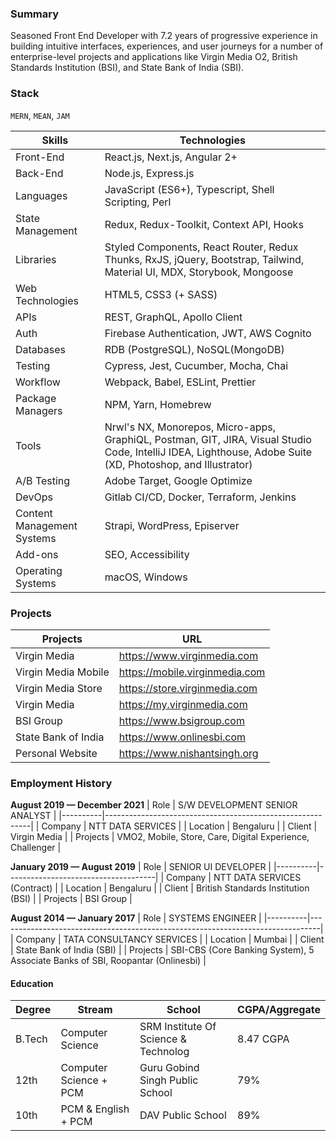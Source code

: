 ### Summary

Seasoned Front End Developer with 7.2 years of progressive experience in building intuitive interfaces, experiences, and user journeys for a number of enterprise-level projects and applications like Virgin Media O2, British Standards Institution (BSI), and State Bank of India (SBI).

### Stack

`MERN`, `MEAN`, `JAM`

| Skills                     | Technologies                                                                                                                                                |
| -------------------------- | ----------------------------------------------------------------------------------------------------------------------------------------------------------- |
| Front-End                  | React.js, Next.js, Angular 2+                                                                                                                               |
| Back-End                   | Node.js, Express.js                                                                                                                                         |
| Languages                  | JavaScript (ES6+), Typescript, Shell Scripting, Perl                                                                                                        |
| State Management           | Redux, Redux-Toolkit, Context API, Hooks                                                                                                                    |
| Libraries                  | Styled Components, React Router, Redux Thunks, RxJS, jQuery, Bootstrap, Tailwind, Material UI, MDX, Storybook, Mongoose                                     |
| Web Technologies           | HTML5, CSS3 (+ SASS)                                                                                                                                        |
| APIs                       | REST, GraphQL, Apollo Client                                                                                                                                |
| Auth                       | Firebase Authentication, JWT, AWS Cognito                                                                                                                   |
| Databases                  | RDB (PostgreSQL), NoSQL(MongoDB)                                                                                                                            |
| Testing                    | Cypress, Jest, Cucumber, Mocha, Chai                                                                                                                        |
| Workflow                   | Webpack, Babel, ESLint, Prettier                                                                                                                            |
| Package Managers           | NPM, Yarn, Homebrew                                                                                                                                         |
| Tools                      | Nrwl's NX, Monorepos, Micro-apps, GraphiQL, Postman, GIT, JIRA, Visual Studio Code, IntelliJ IDEA, Lighthouse, Adobe Suite (XD, Photoshop, and Illustrator) |
| A/B Testing                | Adobe Target, Google Optimize                                                                                                                               |
| DevOps                     | Gitlab CI/CD, Docker, Terraform, Jenkins                                                                                                                    |
| Content Management Systems | Strapi, WordPress, Episerver                                                                                                                                |
| Add-ons                    | SEO, Accessibility                                                                                                                                          |
| Operating Systems          | macOS, Windows                                                                                                                                              |

### Projects

| Projects            | URL                            |
| ------------------- | ------------------------------ |
| Virgin Media        | https://www.virginmedia.com    |
| Virgin Media Mobile | https://mobile.virginmedia.com |
| Virgin Media Store  | https://store.virginmedia.com  |
| Virgin Media        | https://my.virginmedia.com     |
| BSI Group           | https://www.bsigroup.com       |
| State Bank of India | https://www.onlinesbi.com      |
| Personal Website    | https://www.nishantsingh.org   |

### Employment History

**August 2019 — December 2021**
| Role | S/W DEVELOPMENT SENIOR ANALYST |
|----------|-----------------------------------------------------------|
| Company | NTT DATA SERVICES |
| Location | Bengaluru |
| Client | Virgin Media |
| Projects | VMO2, Mobile, Store, Care, Digital Experience, Challenger |

**January 2019 — August 2019**
| Role | SENIOR UI DEVELOPER |
|----------|-------------------------------------|
| Company | NTT DATA SERVICES (Contract) |
| Location | Bengaluru |
| Client | British Standards Institution (BSI) |
| Projects | BSI Group |

**August 2014 — January 2017**
| Role | SYSTEMS ENGINEER |
|----------|--------------------------------------------------------------------------------|
| Company | TATA CONSULTANCY SERVICES |
| Location | Mumbai |
| Client | State Bank of India (SBI) |
| Projects | SBI-CBS (Core Banking System), 5 Associate Banks of SBI, Roopantar (Onlinesbi) |

#### Education

| Degree | Stream                 | School                               | CGPA/Aggregate |
| ------ | ---------------------- | ------------------------------------ | -------------- |
| B.Tech | Computer Science       | SRM Institute Of Science & Technolog | 8.47 CGPA      |
| 12th   | Computer Science + PCM | Guru Gobind Singh Public School      | 79%            |
| 10th   | PCM & English + PCM    | DAV Public School                    | 89%            |
